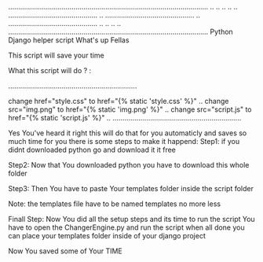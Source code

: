 .....................................................................................................
               ..           ..                                         ..           ..
               ..           .............................................
               ..           .............................................
               ..           .............................................
               ..           ..					       ..           ..
.....................................................................................................
Python Django helper script
What's up Fellas 

This script will save your time 

What this script will do ? :

.................................................................


change href="style.css" to href="{% static 'style.css' %}"	..
change src="img.png" to href="{% static 'img.png' %}"		  ..
change src="script.js" to href="{% static 'script.js' %}"	..
.................................................................

Yes You've heard it right this will do that for you automaticly and saves so much time for you
there is some steps to make it happend:
Step1:
if you didnt downloaded python go and download it it free 

Step2:
Now that You downloaded python you have to download this whole folder

Step3:
Then You have to paste Your templates folder inside the script folder 

Note: 
the templates file have to be named templates no more less

Finall Step:
Now You did all the setup steps and its time to run the script
You have to open the ChangerEngine.py and run the script
when all done you can place your templates folder inside of your django project

Now You saved some of Your TIME
